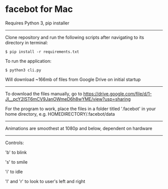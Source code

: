# facebot for Mac

Requires Python 3, pip installer

--------------------------------------------------------------------------------

Clone repository and run the following scripts after navigating to its directory in terminal:

`$ pip install -r requirements.txt`

To run the application:

`$ python3 cli.py`

Will download ~166mb of files from Google Drive on initial startup

--------------------------------------------------------------------------------

To download the files manually, go to https://drive.google.com/file/d/1-JI__pcY2IST6mCV9JanOWmeD6h8wYME/view?usp=sharing 

For the program to work, place the files in a folder titled '.facebot' in your home directory, e.g. HOMEDIRECTORY/.facebot/data

--------------------------------------------------------------------------------

Animations are smoothest at 1080p and below, dependent on hardware

--------------------------------------------------------------------------------

Controls:

'b' to blink

's' to smile

'i' to idle

'l' and 'r' to look to user's left and right
